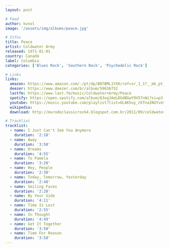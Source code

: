 ```yaml
---
layout: post

# Feed
author: kvnol
image: '/assets/img/albums/peace.jpg'

# Infos
title: Peace
artist: Coldwater Army
released: 1971-01-01
country: Canadá
label: Columbia
categories: ['Blues Rock', 'Southern Rock', 'Psychedelic Rock']

# Links
links:
  amazon: https://www.amazon.com/-/pt/dp/B07BML1YX6/ref=sr_1_1?__mk_pt_BR=%C3%85M%C3%85%C5%BD%C3%95%C3%91&dchild=1&keywords=coldwater+army+peace&qid=1614830905&sr=8-1
  deezer: https://www.deezer.com/br/album/59636752
  lastfm: https://www.last.fm/music/Coldwater+Army/Peace
  spotify: https://open.spotify.com/album/63ogJAeLDGdBGwY9V57nWi?si=p3-dReW2TfesHyKODCzgzg
  youtube: https://music.youtube.com/playlist?list=OLAK5uy_n5TnaINUYveS8m7r3fsaINSlLY6NECFO0
  wikipedia:
  download: http://murodoclassicrock4.blogspot.com.br/2011/09/coldwater-army-peace-1971.html

# Tracklist
tracklist:
  - name: I Just Can't See You Anymore
    duration: '2:18'
  - name: Away
    duration: '3:50'
  - name: Dreams
    duration: '4:55'
  - name: To Pamela
    duration: '3:20'
  - name: Hey, People
    duration: '2:30'
  - name: Today, Tomorrow, Yesterday
    duration: '2:48'
  - name: Smiling Faces
    duration: '2:28'
  - name: By Your Side
    duration: '4:11'
  - name: Time Is Lost
    duration: '2:55'
  - name: In Thought
    duration: '4:49'
  - name: Get It Together
    duration: '3:50'
  - name: Time For Reason
    duration: '3:58'
---
```

